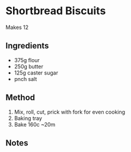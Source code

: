 # Shortbread Biscuits

Makes 12

## Ingredients

* 375g flour
* 250g butter
* 125g caster sugar
* pnch salt

## Method

1. Mix, roll, cut, prick with fork for even cooking
2. Baking tray
3. Bake 160c ~20m

## Notes

